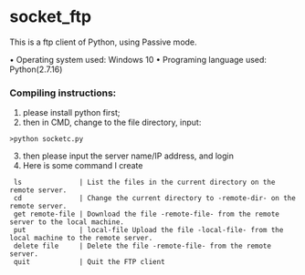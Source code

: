 # socket_ftp
This is a ftp client of Python, using Passive mode.

• Operating system used: Windows 10
• Programing language used: Python(2.7.16)

### Compiling instructions:
1. please install python first;
2. then in CMD, change to the file directory, input: 
```
>python socketc.py
```
3. then please input the server name/IP address, and login
4. Here is some command I create
```
 ls              | List the files in the current directory on the remote server.
 cd              | Change the current directory to -remote-dir- on the remote server.
 get remote-file | Download the file -remote-file- from the remote server to the local machine.
 put             | local-file Upload the file -local-file- from the local machine to the remote server.
 delete file     | Delete the file -remote-file- from the remote server.
 quit            | Quit the FTP client
 ```
